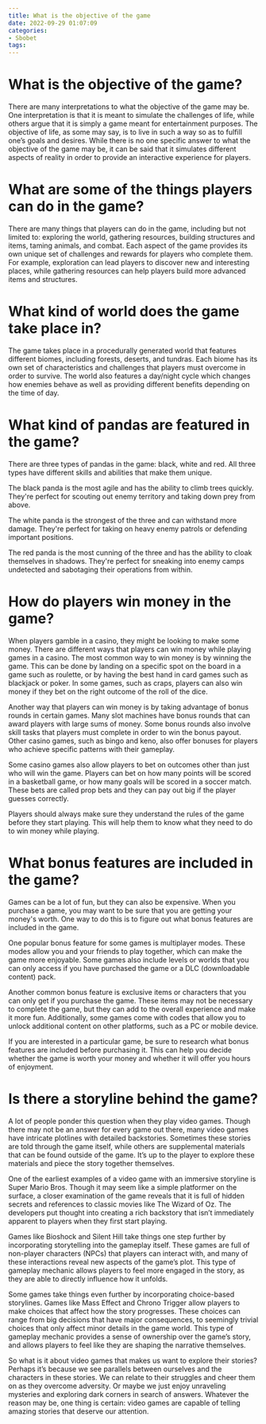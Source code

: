 ```yaml
---
title: What is the objective of the game
date: 2022-09-29 01:07:09
categories:
- Sbobet
tags:
---
```



#  What is the objective of the game?

There are many interpretations to what the objective of the game may be. One interpretation is that it is meant to simulate the challenges of life, while others argue that it is simply a game meant for entertainment purposes. The objective of life, as some may say, is to live in such a way so as to fulfill one’s goals and desires. While there is no one specific answer to what the objective of the game may be, it can be said that it simulates different aspects of reality in order to provide an interactive experience for players.

# What are some of the things players can do in the game?

There are many things that players can do in the game, including but not limited to: exploring the world, gathering resources, building structures and items, taming animals, and combat. Each aspect of the game provides its own unique set of challenges and rewards for players who complete them. For example, exploration can lead players to discover new and interesting places, while gathering resources can help players build more advanced items and structures.

# What kind of world does the game take place in?

The game takes place in a procedurally generated world that features different biomes, including forests, deserts, and tundras. Each biome has its own set of characteristics and challenges that players must overcome in order to survive. The world also features a day/night cycle which changes how enemies behave as well as providing different benefits depending on the time of day.

#  What kind of pandas are featured in the game?

There are three types of pandas in the game: black, white and red. All three types have different skills and abilities that make them unique.

The black panda is the most agile and has the ability to climb trees quickly. They're perfect for scouting out enemy territory and taking down prey from above.

The white panda is the strongest of the three and can withstand more damage. They're perfect for taking on heavy enemy patrols or defending important positions.

The red panda is the most cunning of the three and has the ability to cloak themselves in shadows. They're perfect for sneaking into enemy camps undetected and sabotaging their operations from within.

#  How do players win money in the game?

When players gamble in a casino, they might be looking to make some money. There are different ways that players can win money while playing games in a casino. The most common way to win money is by winning the game. This can be done by landing on a specific spot on the board in a game such as roulette, or by having the best hand in card games such as blackjack or poker. In some games, such as craps, players can also win money if they bet on the right outcome of the roll of the dice.

Another way that players can win money is by taking advantage of bonus rounds in certain games. Many slot machines have bonus rounds that can award players with large sums of money. Some bonus rounds also involve skill tasks that players must complete in order to win the bonus payout. Other casino games, such as bingo and keno, also offer bonuses for players who achieve specific patterns with their gameplay.

Some casino games also allow players to bet on outcomes other than just who will win the game. Players can bet on how many points will be scored in a basketball game, or how many goals will be scored in a soccer match. These bets are called prop bets and they can pay out big if the player guesses correctly.

Players should always make sure they understand the rules of the game before they start playing. This will help them to know what they need to do to win money while playing.

#  What bonus features are included in the game?

Games can be a lot of fun, but they can also be expensive. When you purchase a game, you may want to be sure that you are getting your money's worth. One way to do this is to figure out what bonus features are included in the game.

One popular bonus feature for some games is multiplayer modes. These modes allow you and your friends to play together, which can make the game more enjoyable. Some games also include levels or worlds that you can only access if you have purchased the game or a DLC (downloadable content) pack.

Another common bonus feature is exclusive items or characters that you can only get if you purchase the game. These items may not be necessary to complete the game, but they can add to the overall experience and make it more fun. Additionally, some games come with codes that allow you to unlock additional content on other platforms, such as a PC or mobile device.

If you are interested in a particular game, be sure to research what bonus features are included before purchasing it. This can help you decide whether the game is worth your money and whether it will offer you hours of enjoyment.

#  Is there a storyline behind the game?

A lot of people ponder this question when they play video games. Though there may not be an answer for every game out there, many video games have intricate plotlines with detailed backstories. Sometimes these stories are told through the game itself, while others are supplemental materials that can be found outside of the game. It’s up to the player to explore these materials and piece the story together themselves.

One of the earliest examples of a video game with an immersive storyline is Super Mario Bros. Though it may seem like a simple platformer on the surface, a closer examination of the game reveals that it is full of hidden secrets and references to classic movies like The Wizard of Oz. The developers put thought into creating a rich backstory that isn’t immediately apparent to players when they first start playing.

Games like Bioshock and Silent Hill take things one step further by incorporating storytelling into the gameplay itself. These games are full of non-player characters (NPCs) that players can interact with, and many of these interactions reveal new aspects of the game’s plot. This type of gameplay mechanic allows players to feel more engaged in the story, as they are able to directly influence how it unfolds.

Some games take things even further by incorporating choice-based storylines. Games like Mass Effect and Chrono Trigger allow players to make choices that affect how the story progresses. These choices can range from big decisions that have major consequences, to seemingly trivial choices that only affect minor details in the game world. This type of gameplay mechanic provides a sense of ownership over the game’s story, and allows players to feel like they are shaping the narrative themselves.

So what is it about video games that makes us want to explore their stories? Perhaps it’s because we see parallels between ourselves and the characters in these stories. We can relate to their struggles and cheer them on as they overcome adversity. Or maybe we just enjoy unraveling mysteries and exploring dark corners in search of answers. Whatever the reason may be, one thing is certain: video games are capable of telling amazing stories that deserve our attention.